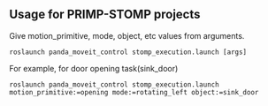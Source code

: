 ## Usage for PRIMP-STOMP projects
Give motion_primitive, mode, object, etc values from arguments.
```
roslaunch panda_moveit_control stomp_execution.launch [args]
```
For example, for door opening task(sink_door)
```
roslaunch panda_moveit_control stomp_execution.launch motion_primitive:=opening mode:=rotating_left object:=sink_door
```

